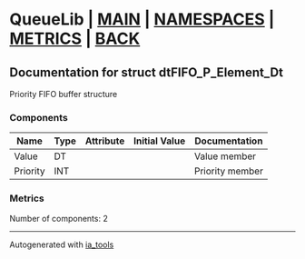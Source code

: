 # QueueLib | [MAIN] | [NAMESPACES] | [METRICS] | [BACK]  

## Documentation for struct dtFIFO_P_Element_Dt  

Priority FIFO buffer structure  

### Components  

| Name | Type | Attribute | Initial Value | Documentation |
| ---- | ---- | --------- | ------------- | ------------- |
|Value|DT|||Value member|  
|Priority|INT|||Priority member|  

### Metrics  

Number of components: 2  

---
Autogenerated with [ia_tools](https://github.com/tkucic/ia_tools)

[MAIN]: ../../../../index.md
[NAMESPACES]: ../../nsList.md
[METRICS]: ../../../metrics.md
[BACK]: ../nsMain.md
